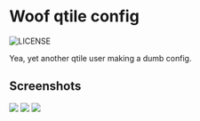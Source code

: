 # Woof qtile config

<img src='https://img.shields.io/badge/License-Woof-%236ebd68?style=flat-square' alt="LICENSE"></img>

Yea, yet another qtile user making a dumb config.

## Screenshots

<img src='https://cdn.discordapp.com/attachments/864505510669320212/885370279239512075/2021-09-09-091453_1366x768_scrot.png'>
<img src="https://cdn.discordapp.com/attachments/864505510669320212/885370312533893120/unknown.png">
<img src="https://cdn.discordapp.com/attachments/864505510669320212/885370586547753051/unknown.png">
